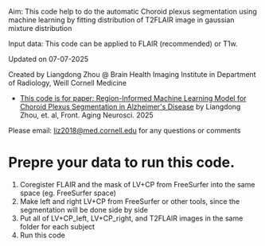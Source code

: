 Aim: This code help to do the automatic Choroid plexus segmentation using machine learning by fitting distribution of T2FLAIR image in gaussian mixture distribution

Input data: This code can be applied to FLAIR (recommended) or T1w.

Updated on 07-07-2025

Created by Liangdong Zhou @ Brain Health Imaging Institute in Department of Radiology, Weill Cornell Medicine

* [This code is for paper: Region-Informed Machine Learning Model for Choroid Plexus Segmentation in  Alzheimer's Disease](https://www.frontiersin.org/journals/aging-neuroscience/articles/10.3389/fnagi.2025.1613320)
by Liangdong  Zhou, et. al, Front. Aging Neurosci. 2025

Please email: liz2018@med.cornell.edu for any questions or comments

# Prepre your data to run this code.
1. Coregister FLAIR and the mask of LV+CP from FreeSurfer into the same space (eg. FreeSurfer space)
2. Make left and right LV+CP from FreeSurfer or other tools, since the segmentation will be done side by side
3. Put all of LV+CP_left, LV+CP_right, and T2FLAIR images in the same folder for each subject
4. Run this code

